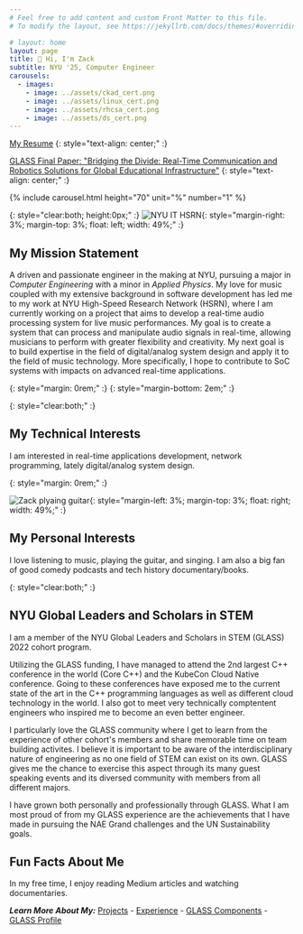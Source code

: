 ```yaml
---
# Feel free to add content and custom Front Matter to this file.
# To modify the layout, see https://jekyllrb.com/docs/themes/#overriding-theme-defaults

# layout: home
layout: page
title: 👋 Hi, I'm Zack
subtitle: NYU '25, Computer Engineer
carousels:
  - images:
    - image: ../assets/ckad_cert.png
    - image: ../assets/linux_cert.png
    - image: ../assets/rhcsa_cert.png
    - image: ../assets/ds_cert.png
---
```


[My Resume](https://drive.google.com/file/d/1Q57VRB5t-5I-Gkand6HU6O4XjlEXGEia/view?usp=sharing)
{: style="text-align: center;" :}


[GLASS Final Paper: "Bridging the Divide: Real-Time Communication and
Robotics Solutions for Global Educational Infrastructure"](https://www.overleaf.com/read/swjqtqbggkyz#786140)
{: style="text-align: center;" :}

{% include carousel.html height="70" unit="%" number="1" %}

{: style="clear:both; height:0px;" :}
![NYU IT HSRN](../assets/vinuni.jpg){: style="margin-right: 3%; margin-top: 3%; float: left; width: 49%;" :}
## My Mission Statement
A driven and passionate engineer in the making at NYU, pursuing a major in _Computer Engineering_ with a minor in _Applied Physics_. My love for music coupled with my extensive background in software development has led me to my work at NYU High-Speed Research Network (HSRN), where I am currently working on a project that aims to develop a real-time audio processing system for live music performances. My goal is to create a system that can process and manipulate audio signals in real-time, allowing musicians to perform with greater flexibility and creativity. My next goal is to build expertise in the field of digital/analog system design and apply it to the field of music technology. More specifically, I hope to contribute to SoC systems with impacts on advanced real-time applications.



{: style="margin: 0rem;" :}
{: style="margin-bottom: 2em;" :}

{: style="clear:both;" :}

## My Technical Interests
I am interested in real-time applications development, network programming, lately digital/analog system design.

{: style="margin: 0rem;" :}

![Zack plyaing guitar](../assets/photo1.jpeg){: style="margin-left: 3%; margin-top: 3%; float: right; width: 49%;" :}
## My Personal Interests

I love listening to music, playing the guitar, and singing. I am also a big fan of good comedy podcasts and tech history documentary/books.


{: style="clear:both;" :}

## NYU Global Leaders and Scholars in STEM

I am a member of the NYU Global Leaders and Scholars in STEM (GLASS) 2022 cohort program.

Utilizing the GLASS funding, I have managed to attend the 2nd largest C++ conference in the world (Core C++) and the KubeCon Cloud Native conference. Going to these conferences have exposed me to the current state of the art in the C++ programming languages as well as different cloud technology in the world. I also got to meet very technically comptentent engineers who inspired me to become an even better engineer.

I particularly love the GLASS community where I get to learn from the experience of other cohort's members and share memorable time on team building activites. I believe it is important to be aware of the interdisciplinary nature of engineering as no one field of STEM can exist on its own. GLASS gives me the chance to exercise this aspect through its many guest speaking events and its diversed community with members from all different majors.

I have grown both personally and professionally through GLASS. What I am most proud of from my GLASS experience  are the achievements that I have made in pursuing the NAE Grand challenges and the UN Sustainability goals.

## Fun Facts About Me

In my free time, I enjoy reading Medium articles and watching documentaries.

**_Learn More About My:_**
[Projects](https://zack781.github.io/myprojects) - [Experience](https://zack781.github.io/myexperience) - [GLASS Components](https://zack781.github.io/glasscomponents) - [GLASS Profile](https://engineering.nyu.edu/student/nguyen)

